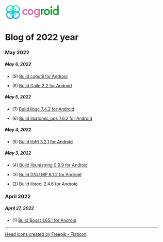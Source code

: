 [![cogroid.com](https://github.com/cogroid/resources/raw/main/images/banner/cogroid-48.png)](https://cogroid.com)

# Blog of 2022 year

### May 2022

##### May 6, 2022

* (9) [Build cogutil for Android](https://cogroid.com/blog/2022/05/06/build-cogutil-for-android)

* (8) [Build Guile 2.2 for Android](https://cogroid.com/blog/2022/05/06/build-guile-2.2-for-android)

##### May 5, 2022

* (7) [Build libgc 7.4.2 for Android](https://cogroid.com/blog/2022/05/05/build-libgc-7.4.2-for-android)

* (6) [Build libatomic_ops 7.6.2 for Android](https://cogroid.com/blog/2022/05/05/build-libatomic_ops-7.6.2-for-android)

##### May 4, 2022

* (5) [Build libffi 3.2.1 for Android](https://cogroid.com/blog/2022/05/04/build-libffi-3.2.1-for-android)

##### May 3, 2022

* (4) [Build libunistring 0.9.9 for Android](https://cogroid.com/blog/2022/05/03/build-libunistring-0.9.9-for-android)

* (3) [Build GNU MP 6.1.2 for Android](https://cogroid.com/blog/2022/05/03/build-libgmp-6.1.2-for-android)

* (2) [Build libtool 2.4.6 for Android](https://cogroid.com/blog/2022/05/03/build-libtool-2.4.6-for-android)

### April 2022

##### April 27, 2022

* (1) [Build Boost 1.65.1 for Android](https://cogroid.com/blog/2022/04/27/build-boost-1.65.1-for-android)

---
[Head icons created by Freepik - Flaticon](https://www.flaticon.com/free-icons/head)
